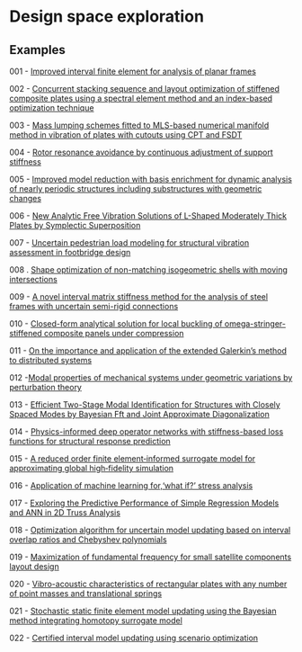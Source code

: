 # Design space exploration

## Examples

001 - [Improved interval finite element for analysis of planar frames](https://doi.org/10.1016/j.compstruc.2023.107161)

002 -  [Concurrent stacking sequence and layout optimization of stiffened composite plates using a spectral element method and an index-based optimization technique](https://doi.org/10.1016/j.compstruct.2023.117698)

003 - [Mass lumping schemes fitted to MLS-based numerical manifold method in vibration of plates with cutouts using CPT and FSDT](https://doi.org/10.1016/j.compstruct.2023.117815)

004 - [Rotor resonance avoidance by continuous adjustment of support stiffness](https://doi.org/10.1016/j.ijmecsci.2024.109092)

005 - [Improved model reduction with basis enrichment for dynamic analysis of nearly periodic structures including substructures with geometric changes](https://doi.org/10.1016/j.cam.2024.115844)

006 - [New Analytic Free Vibration Solutions of L-Shaped Moderately Thick Plates by Symplectic Superposition](https://doi.org/10.1142/S0219455424502572)

007 - [Uncertain pedestrian load modeling for structural vibration assessment in footbridge design](https://doi.org/10.1016/j.engstruct.2024.118070)

008 . [Shape optimization of non-matching isogeometric shells with moving intersections](https://arxiv.org/abs/2407.00185)

009 - [A novel interval matrix stiffness method for the analysis of steel frames with uncertain semi-rigid connections](https://doi.org/10.1016/j.advengsoft.2024.103629)

010 - [Closed-form analytical solution for local buckling of omega-stringer-stiffened composite panels under compression](https://doi.org/10.1016/j.compstruct.2024.118716)

011 - [On the importance and application of the extended Galerkin’s method to distributed systems](http://dx.doi.org/10.1177/03064190241298202)

012 -[Modal properties of mechanical systems under geometric variations by perturbation theory](https://doi.org/10.1016/j.jsv.2025.118942)

013 - [Efficient Two-Stage Modal Identification for Structures with Closely Spaced Modes by Bayesian Fft and Joint Approximate Diagonalization](http://dx.doi.org/10.2139/ssrn.4956434)

014 - [Physics-informed deep operator networks with stiffness-based loss functions for structural response prediction](https://doi.org/10.1016/j.engappai.2025.110097)

015 - [A reduced order finite element‑informed surrogate model for approximating global high‑fidelity simulation](https://doi.org/10.1007/s00158-024-03935-3)

016 - [Application of machine learning for,‘what if?’ stress analysis](https://doi.org/10.1177/03093247241293499)

017 -  [Exploring the Predictive Performance of Simple Regression Models and ANN in 2D Truss Analysis](https://doi.org/10.1007/978-3-031-69626-8_123)

018 - [Optimization algorithm for uncertain model updating based on interval overlap ratios and Chebyshev polynomials](https://doi.org/10.1016/j.apm.2024.115864)

019 - [Maximization of fundamental frequency for small satellite components layout design](https://doi.org/10.1016/j.asr.2024.11.079)

020 - [Vibro-acoustic characteristics of rectangular plates with any number of point masses and translational springs](https://doi.org/10.1177/10775463241281766)

021 - [Stochastic static finite element model updating using the Bayesian method integrating homotopy surrogate model](https://doi.org/10.1016/j.compstruc.2025.107769)

022 - [Certified interval model updating using scenario optimization](https://doi.org/10.2514/1.J064161)
